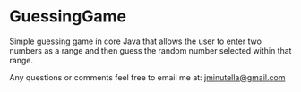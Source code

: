 # GuessingGame
Simple guessing game in core Java that allows the user to enter two numbers as a range and then guess the random number selected within that range.

Any questions or comments feel free to email me at: jminutella@gmail.com
